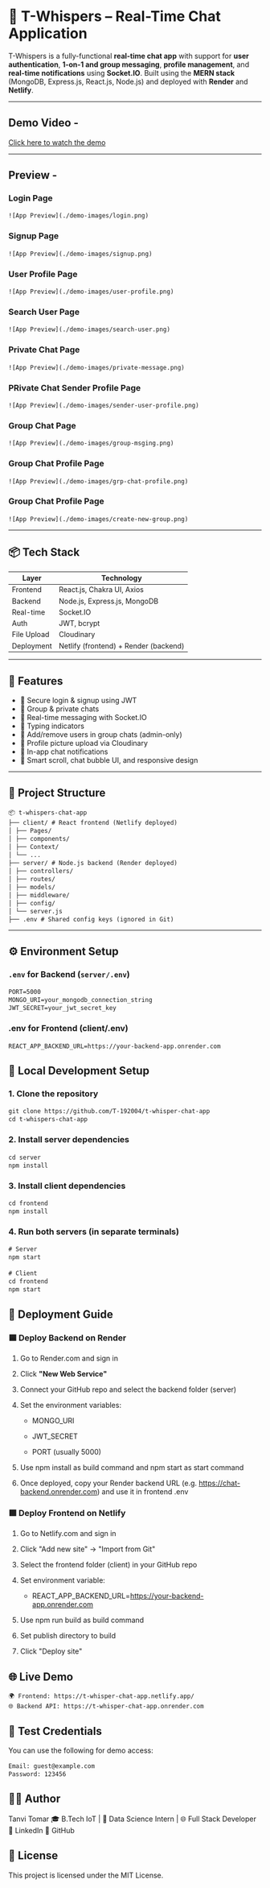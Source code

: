 # 💬 T-Whispers – Real-Time Chat Application

T-Whispers is a fully-functional **real-time chat app** with support for **user authentication**, **1-on-1 and group messaging**, **profile management**, and **real-time notifications** using **Socket.IO**. Built using the **MERN stack** (MongoDB, Express.js, React.js, Node.js) and deployed with **Render** and **Netlify**.

---

## Demo Video - 


[Click here to watch the demo](./t-whisper-real-time-chat-app-demo.mkv)

---


## Preview - 

### Login Page
    ![App Preview](./demo-images/login.png) 

### Signup Page
    ![App Preview](./demo-images/signup.png) 

### User Profile Page
    ![App Preview](./demo-images/user-profile.png) 


### Search User Page
    ![App Preview](./demo-images/search-user.png) 


### Private Chat Page
    ![App Preview](./demo-images/private-message.png) 

### PRivate Chat Sender Profile Page
    ![App Preview](./demo-images/sender-user-profile.png) 


### Group Chat Page
    ![App Preview](./demo-images/group-msging.png)

### Group Chat Profile Page
    ![App Preview](./demo-images/grp-chat-profile.png)

### Group Chat Profile Page
    ![App Preview](./demo-images/create-new-group.png)
---

## 📦 Tech Stack

| Layer     | Technology                          |
|-----------|-------------------------------------|
| Frontend  | React.js, Chakra UI, Axios          |
| Backend   | Node.js, Express.js, MongoDB        |
| Real-time | Socket.IO                           |
| Auth      | JWT, bcrypt                         |
| File Upload | Cloudinary                        |
| Deployment | Netlify (frontend) + Render (backend) |

---

## 🔐 Features

- 🔑 Secure login & signup using JWT
- 🧾 Group & private chats
- 📩 Real-time messaging with Socket.IO
- 📝 Typing indicators
- 👥 Add/remove users in group chats (admin-only)
- 📸 Profile picture upload via Cloudinary
- 🔔 In-app chat notifications
- 🧠 Smart scroll, chat bubble UI, and responsive design

---

## 📁 Project Structure

    📦 t-whispers-chat-app
    ├── client/ # React frontend (Netlify deployed)
    │ ├── Pages/
    │ ├── components/
    │ ├── Context/
    │ └── ...
    ├── server/ # Node.js backend (Render deployed)
    │ ├── controllers/
    │ ├── routes/
    │ ├── models/
    │ ├── middleware/
    │ ├── config/
    │ └── server.js
    ├── .env # Shared config keys (ignored in Git)



---

## ⚙️ Environment Setup

### `.env` for Backend (`server/.env`)

    PORT=5000
    MONGO_URI=your_mongodb_connection_string
    JWT_SECRET=your_jwt_secret_key


### .env for Frontend (client/.env)

    REACT_APP_BACKEND_URL=https://your-backend-app.onrender.com


## 🚀 Local Development Setup

### 1. Clone the repository
    git clone https://github.com/T-192004/t-whisper-chat-app
    cd t-whispers-chat-app

### 2. Install server dependencies 

    cd server
    npm install

### 3. Install client dependencies
    cd frontend
    npm install

### 4. Run both servers (in separate terminals)

    # Server
    npm start

    # Client
    cd frontend
    npm start


## 🚢 Deployment Guide

### 🟦 Deploy Backend on Render
1. Go to Render.com and sign in

2. Click **"New Web Service"**

3. Connect your GitHub repo and select the backend folder (server)

4. Set the environment variables:

    - MONGO_URI

    - JWT_SECRET

    - PORT (usually 5000)

5. Use npm install as build command and npm start as start command

6. Once deployed, copy your Render backend URL (e.g. https://chat-backend.onrender.com) and use it in frontend .env



### 🟩 Deploy Frontend on Netlify
1. Go to Netlify.com and sign in

2. Click "Add new site" → "Import from Git"

3. Select the frontend folder (client) in your GitHub repo

4. Set environment variable:

    - REACT_APP_BACKEND_URL=https://your-backend-app.onrender.com

5. Use npm run build as build command

6. Set publish directory to build

7. Click "Deploy site"

## 🌐 Live Demo 
    🌍 Frontend: https://t-whisper-chat-app.netlify.app/
    🌐 Backend API: https://t-whisper-chat-app.onrender.com




## 🧪 Test Credentials
You can use the following for demo access:

    Email: guest@example.com
    Password: 123456

## 👩‍💻 Author
Tanvi Tomar
🎓 B.Tech IoT | 💼 Data Science Intern | 🌐 Full Stack Developer
🔗 LinkedIn
🔗 GitHub

## 📜 License
This project is licensed under the MIT License.

